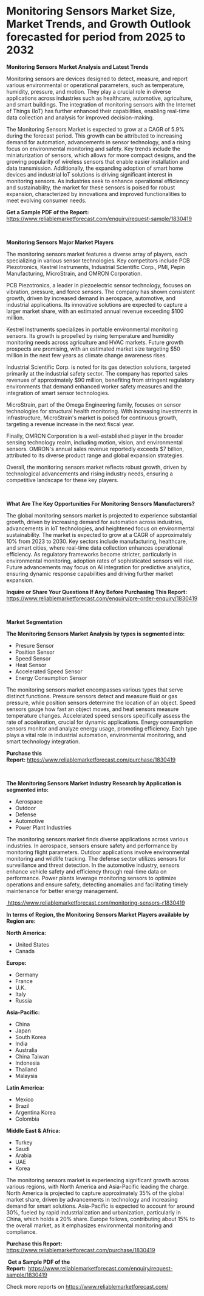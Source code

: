 <p><h1>Monitoring Sensors Market Size, Market Trends, and Growth Outlook forecasted for period from 2025 to 2032</h1></p><p><strong>Monitoring Sensors Market Analysis and Latest Trends</strong></p>
<p><p>Monitoring sensors are devices designed to detect, measure, and report various environmental or operational parameters, such as temperature, humidity, pressure, and motion. They play a crucial role in diverse applications across industries such as healthcare, automotive, agriculture, and smart buildings. The integration of monitoring sensors with the Internet of Things (IoT) has further enhanced their capabilities, enabling real-time data collection and analysis for improved decision-making.</p><p>The Monitoring Sensors Market is expected to grow at a CAGR of 5.9% during the forecast period. This growth can be attributed to increasing demand for automation, advancements in sensor technology, and a rising focus on environmental monitoring and safety. Key trends include the miniaturization of sensors, which allows for more compact designs, and the growing popularity of wireless sensors that enable easier installation and data transmission. Additionally, the expanding adoption of smart home devices and industrial IoT solutions is driving significant interest in monitoring sensors. As industries seek to enhance operational efficiency and sustainability, the market for these sensors is poised for robust expansion, characterized by innovations and improved functionalities to meet evolving consumer needs.</p></p>
<p><strong>Get a Sample PDF of the Report:&nbsp;</strong> <a href="https://www.reliablemarketforecast.com/enquiry/request-sample/1830419?utm_campaign=2230&utm_medium=2&utm_source=Github&utm_content=ia&utm_term=19022025&utm_id=monitoring-sensors">https://www.reliablemarketforecast.com/enquiry/request-sample/1830419</a></p>
<p>&nbsp;</p>
<p><strong>Monitoring Sensors Major Market Players</strong></p>
<p><p>The monitoring sensors market features a diverse array of players, each specializing in various sensor technologies. Key competitors include PCB Piezotronics, Kestrel Instruments, Industrial Scientific Corp., PMI, Pepin Manufacturing, MicroStrain, and OMRON Corporation.</p><p>PCB Piezotronics, a leader in piezoelectric sensor technology, focuses on vibration, pressure, and force sensors. The company has shown consistent growth, driven by increased demand in aerospace, automotive, and industrial applications. Its innovative solutions are expected to capture a larger market share, with an estimated annual revenue exceeding $100 million.</p><p>Kestrel Instruments specializes in portable environmental monitoring sensors. Its growth is propelled by rising temperature and humidity monitoring needs across agriculture and HVAC markets. Future growth prospects are promising, with an estimated market size targeting $50 million in the next few years as climate change awareness rises.</p><p>Industrial Scientific Corp. is noted for its gas detection solutions, targeted primarily at the industrial safety sector. The company has reported sales revenues of approximately $90 million, benefiting from stringent regulatory environments that demand enhanced worker safety measures and the integration of smart sensor technologies.</p><p>MicroStrain, part of the Omega Engineering family, focuses on sensor technologies for structural health monitoring. With increasing investments in infrastructure, MicroStrain's market is poised for continuous growth, targeting a revenue increase in the next fiscal year.</p><p>Finally, OMRON Corporation is a well-established player in the broader sensing technology realm, including motion, vision, and environmental sensors. OMRON's annual sales revenue reportedly exceeds $7 billion, attributed to its diverse product range and global expansion strategies.</p><p>Overall, the monitoring sensors market reflects robust growth, driven by technological advancements and rising industry needs, ensuring a competitive landscape for these key players.</p></p>
<p>&nbsp;</p>
<p><strong>What Are The Key Opportunities For Monitoring Sensors Manufacturers?</strong></p>
<p><p>The global monitoring sensors market is projected to experience substantial growth, driven by increasing demand for automation across industries, advancements in IoT technologies, and heightened focus on environmental sustainability. The market is expected to grow at a CAGR of approximately 10% from 2023 to 2030. Key sectors include manufacturing, healthcare, and smart cities, where real-time data collection enhances operational efficiency. As regulatory frameworks become stricter, particularly in environmental monitoring, adoption rates of sophisticated sensors will rise. Future advancements may focus on AI integration for predictive analytics, ensuring dynamic response capabilities and driving further market expansion.</p></p>
<p><strong>Inquire or Share Your Questions If Any Before Purchasing This Report:</strong> <a href="https://www.reliablemarketforecast.com/enquiry/pre-order-enquiry/1830419?utm_campaign=2230&utm_medium=2&utm_source=Github&utm_content=ia&utm_term=19022025&utm_id=monitoring-sensors">https://www.reliablemarketforecast.com/enquiry/pre-order-enquiry/1830419</a></p>
<p>&nbsp;</p>
<p><strong>Market Segmentation</strong></p>
<p><strong>The Monitoring Sensors Market Analysis by types is segmented into:</strong></p>
<p><ul><li>Presure Sensor</li><li>Position Sensor</li><li>Speed Sensor</li><li>Heat Sensor</li><li>Accelerated Speed Sensor</li><li>Energy Consumption Sensor</li></ul></p>
<p><p>The monitoring sensors market encompasses various types that serve distinct functions. Pressure sensors detect and measure fluid or gas pressure, while position sensors determine the location of an object. Speed sensors gauge how fast an object moves, and heat sensors measure temperature changes. Accelerated speed sensors specifically assess the rate of acceleration, crucial for dynamic applications. Energy consumption sensors monitor and analyze energy usage, promoting efficiency. Each type plays a vital role in industrial automation, environmental monitoring, and smart technology integration.</p></p>
<p><strong>Purchase this Report:&nbsp;</strong><a href="https://www.reliablemarketforecast.com/purchase/1830419?utm_campaign=2230&utm_medium=2&utm_source=Github&utm_content=ia&utm_term=19022025&utm_id=monitoring-sensors">https://www.reliablemarketforecast.com/purchase/1830419</a></p>
<p>&nbsp;</p>
<p><strong>The Monitoring Sensors Market Industry Research by Application is segmented into:</strong></p>
<p><ul><li>Aerospace</li><li>Outdoor</li><li>Defense</li><li>Automotive</li><li>Power Plant Industries</li></ul></p>
<p><p>The monitoring sensors market finds diverse applications across various industries. In aerospace, sensors ensure safety and performance by monitoring flight parameters. Outdoor applications involve environmental monitoring and wildlife tracking. The defense sector utilizes sensors for surveillance and threat detection. In the automotive industry, sensors enhance vehicle safety and efficiency through real-time data on performance. Power plants leverage monitoring sensors to optimize operations and ensure safety, detecting anomalies and facilitating timely maintenance for better energy management.</p></p>
<p><a href="https://www.reliablemarketforecast.com/monitoring-sensors-r1830419?utm_campaign=2230&utm_medium=2&utm_source=Github&utm_content=ia&utm_term=19022025&utm_id=monitoring-sensors">&nbsp;https://www.reliablemarketforecast.com/monitoring-sensors-r1830419</a></p>
<p><strong>In terms of Region, the Monitoring Sensors Market Players available by Region are:</strong></p>
<p>
    <p> <strong> North America: </strong>
        <ul>
            <li>United States</li>
            <li>Canada</li>
        </ul>
        </p> 
    <p> <strong> Europe: </strong>
        <ul>
            <li>Germany</li>
            <li>France</li>
            <li>U.K.</li>
            <li>Italy</li>
            <li>Russia</li>
        </ul>
        </p> 
    <p> <strong> Asia-Pacific: </strong>
        <ul>
            <li>China</li>
            <li>Japan</li>
            <li>South Korea</li>
            <li>India</li>
            <li>Australia</li>
            <li>China Taiwan</li>
            <li>Indonesia</li>
            <li>Thailand</li>
            <li>Malaysia</li>
        </ul>
        </p> 
    <p> <strong> Latin America: </strong>
        <ul>
            <li>Mexico</li>
            <li>Brazil</li>
            <li>Argentina Korea</li>
            <li>Colombia</li>
        </ul>
        </p> 
    <p> <strong> Middle East & Africa: </strong>
        <ul>
            <li>Turkey</li>
            <li>Saudi</li>
            <li>Arabia</li>
            <li>UAE</li>
            <li>Korea</li>
        </ul>
    </p>
    </p>
<p><p>The monitoring sensors market is experiencing significant growth across various regions, with North America and Asia-Pacific leading the charge. North America is projected to capture approximately 35% of the global market share, driven by advancements in technology and increasing demand for smart solutions. Asia-Pacific is expected to account for around 30%, fueled by rapid industrialization and urbanization, particularly in China, which holds a 20% share. Europe follows, contributing about 15% to the overall market, as it emphasizes environmental monitoring and compliance.</p></p>
<p><strong>Purchase this Report: </strong><a href="https://www.reliablemarketforecast.com/purchase/1830419?utm_campaign=2230&utm_medium=2&utm_source=Github&utm_content=ia&utm_term=19022025&utm_id=monitoring-sensors">https://www.reliablemarketforecast.com/purchase/1830419</a></p>
<p>&nbsp;<strong>Get a Sample PDF of the Report:&nbsp;&nbsp;</strong><a href="https://www.reliablemarketforecast.com/enquiry/request-sample/1830419?utm_campaign=2230&utm_medium=2&utm_source=Github&utm_content=ia&utm_term=19022025&utm_id=monitoring-sensors">https://www.reliablemarketforecast.com/enquiry/request-sample/1830419</a></p>
<p><strong></strong></p>
<p>Check more reports on <a href="https://www.reliablemarketforecast.com/?utm_campaign=2230&utm_medium=2&utm_source=Github&utm_content=ia&utm_term=19022025&utm_id=monitoring-sensors">https://www.reliablemarketforecast.com/</a></p>